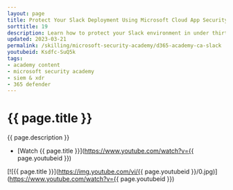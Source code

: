 ```yaml
---
layout: page
title: Protect Your Slack Deployment Using Microsoft Cloud App Security
sorttitle: 19
description: Learn how to protect your Slack environment in under thirty minutes using Microsoft Cloud App Security.
updated: 2023-03-21
permalink: /skilling/microsoft-security-academy/d365-academy-ca-slack
youtubeid: Ksdfc-SuQ5k
tags: 
- academy content
- microsoft security academy
- siem & xdr
- 365 defender
---
```


# {{ page.title }}

{{ page.description }}

* [Watch {{ page.title }}](https://www.youtube.com/watch?v={{ page.youtubeid }})

[![{{ page.title }}](https://img.youtube.com/vi/{{ page.youtubeid }}/0.jpg)](https://www.youtube.com/watch?v={{ page.youtubeid }})